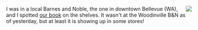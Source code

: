 <img align="right" src="http://www.duncanmackenzie.net/images/bookspotting_sml.jpg" />I was in a local Barnes and Noble, the one in downtown Bellevue (WA), and I spotted [our book](http://www.xbox4dummies.com) on the shelves. It wasn't at the Woodinville B&N as of yesterday, but at least it is showing up in some stores!